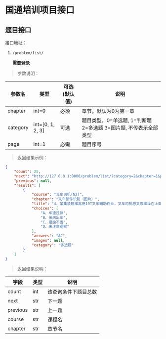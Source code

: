 # 国通培训项目接口

## 题目接口

接口地址：

1. `/problem/list/`

    **需要登录**


> 参数说明：

| 参数名| 类型|  可选(默认值)|  说明 |
| ---| ---| ---| ---|
|   chapter| int=0| 必须| 章节，默认为0为第一章|
|   category| int=[0, 1, 2, 3]| 可选|题目类型，0=单选题, 1=判断题 2=多选题 3=图片题, 不传表示全部类型|
|   page| int=1| 必需| 题目序号|


> 返回结果示例：

```json
{
    "count": 25,
    "next": "http://127.0.0.1:8000/problem/list/?category=2&chapter=1&page=2",
    "previous": null,
    "results": [
        {
            "course": "叉车司机(N2)",
            "chapter": "叉车部件识别（图片）",
            "title": "4、某集装箱堆高用10T叉车辅助作业，叉车司机想叉取堆垛在上面的空箱，由于车速过快，制动不及，将上面的集装箱空箱撞倒，造成箱子损坏。事故原因分析：（ ）(多选题)",
            "choices": [
                "A、车速过快",
                "B、带病出车",
                "C、措施不当",
                "D、未注意观察"
            ],
            "answers": "AC",
            "images": null,
            "category": "多选题"
        }
    ]
}

```

> 返回结果说明：

| 字段| 类型| 说明|
| ---| ---| ---|
| count| int| 该查询条件下题目总数|
| next| str| 下一题|
| previous| str| 上一题|
| course| str| 课程名|
| chapter| str| 章节名|
